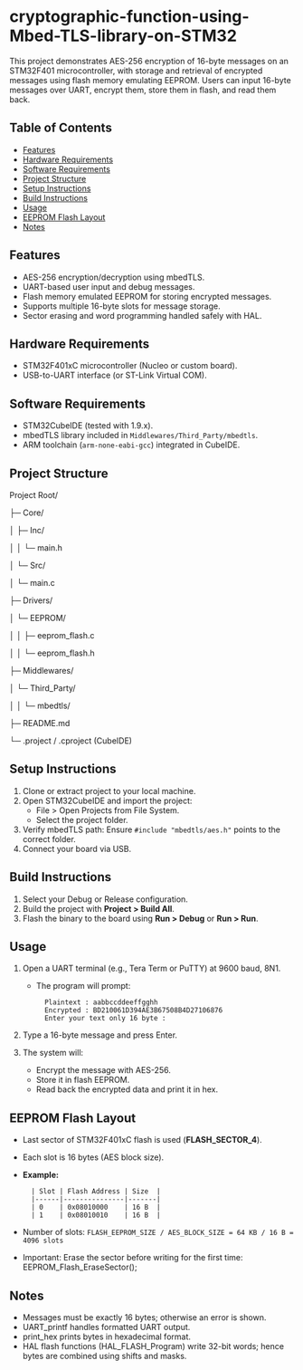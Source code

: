 # cryptographic-function-using-Mbed-TLS-library-on-STM32
This project demonstrates AES-256 encryption of 16-byte messages on an STM32F401 microcontroller, with storage and retrieval 
of encrypted messages using flash memory emulating EEPROM. Users can input 16-byte messages over UART, encrypt them, store them in flash, and read them back.

## Table of Contents

- [Features](#features)
- [Hardware Requirements](#hardware-requirements)
- [Software Requirements](#software-requirements)
- [Project Structure](#project-structure)
- [Setup Instructions](#setup-instructions)
- [Build Instructions](#build-instructions)
- [Usage](#usage)
- [EEPROM Flash Layout](#eeprom-flash-layout)
- [Notes](#notes)

## Features

- AES-256 encryption/decryption using mbedTLS.
- UART-based user input and debug messages.
- Flash memory emulated EEPROM for storing encrypted messages.
- Supports multiple 16-byte slots for message storage.
- Sector erasing and word programming handled safely with HAL.

## Hardware Requirements

- STM32F401xC microcontroller (Nucleo or custom board).
- USB-to-UART interface (or ST-Link Virtual COM).


## Software Requirements

- STM32CubeIDE (tested with 1.9.x).
- mbedTLS library included in `Middlewares/Third_Party/mbedtls`.
- ARM toolchain (`arm-none-eabi-gcc`) integrated in CubeIDE.

## Project Structure

Project Root/

├─ Core/

│ ├─ Inc/

│ │ └─ main.h

│ └─ Src/

│ └─ main.c

├─ Drivers/

│ └─ EEPROM/

│ │ ├─ eeprom_flash.c

│ │ └─ eeprom_flash.h

├─ Middlewares/

│ └─ Third_Party/

│ │ └─ mbedtls/

├─ README.md

└─ .project / .cproject (CubeIDE)

## Setup Instructions

1. Clone or extract project to your local machine.  
2. Open STM32CubeIDE and import the project:  
	- File > Open Projects from File System.  
	- Select the project folder.  
3. Verify mbedTLS path: Ensure `#include "mbedtls/aes.h"` points to the correct folder.  
4. Connect your board via USB.  

## Build Instructions

1. Select your Debug or Release configuration.  
2. Build the project with **Project > Build All**.  
3. Flash the binary to the board using **Run > Debug** or **Run > Run**.  

## Usage

1. Open a UART terminal (e.g., Tera Term or PuTTY) at 9600 baud, 8N1.  
	- The program will prompt:  
	
			Plaintext : aabbccddeeffgghh  
			Encrypted : BD210061D394AE3B67508B4D27106876  
			Enter your text only 16 byte :  

2. Type a 16-byte message and press Enter.  

3. The system will:  
	- Encrypt the message with AES-256.  
	- Store it in flash EEPROM.  
	- Read back the encrypted data and print it in hex.  

## EEPROM Flash Layout

- Last sector of STM32F401xC flash is used (**FLASH_SECTOR_4**).  
- Each slot is 16 bytes (AES block size).  

- **Example:**  

		| Slot | Flash Address | Size  |
		|------|---------------|-------|
		| 0    | 0x08010000    | 16 B  |
		| 1    | 0x08010010    | 16 B  |

- Number of slots: `FLASH_EEPROM_SIZE / AES_BLOCK_SIZE = 64 KB / 16 B = 4096 slots`  
- Important: Erase the sector before writing for the first time: EEPROM_Flash_EraseSector();  

## Notes

- Messages must be exactly 16 bytes; otherwise an error is shown.  
- UART_printf handles formatted UART output.  
- print_hex prints bytes in hexadecimal format.  
- HAL flash functions (HAL_FLASH_Program) write 32-bit words; hence bytes are combined using shifts and masks.  